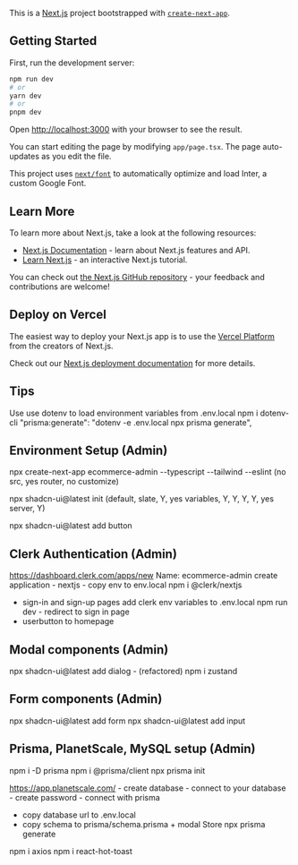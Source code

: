 This is a [Next.js](https://nextjs.org/) project bootstrapped with [`create-next-app`](https://github.com/vercel/next.js/tree/canary/packages/create-next-app).

## Getting Started

First, run the development server:

```bash
npm run dev
# or
yarn dev
# or
pnpm dev
```

Open [http://localhost:3000](http://localhost:3000) with your browser to see the result.

You can start editing the page by modifying `app/page.tsx`. The page auto-updates as you edit the file.

This project uses [`next/font`](https://nextjs.org/docs/basic-features/font-optimization) to automatically optimize and load Inter, a custom Google Font.

## Learn More

To learn more about Next.js, take a look at the following resources:

- [Next.js Documentation](https://nextjs.org/docs) - learn about Next.js features and API.
- [Learn Next.js](https://nextjs.org/learn) - an interactive Next.js tutorial.

You can check out [the Next.js GitHub repository](https://github.com/vercel/next.js/) - your feedback and contributions are welcome!

## Deploy on Vercel

The easiest way to deploy your Next.js app is to use the [Vercel Platform](https://vercel.com/new?utm_medium=default-template&filter=next.js&utm_source=create-next-app&utm_campaign=create-next-app-readme) from the creators of Next.js.

Check out our [Next.js deployment documentation](https://nextjs.org/docs/deployment) for more details.

## Tips
Use use dotenv to load environment variables from .env.local
npm i dotenv-cli
"prisma:generate": "dotenv -e .env.local npx prisma generate",

## Environment Setup (Admin)
npx create-next-app ecommerce-admin --typescript --tailwind --eslint
(no src, yes router, no customize)

npx shadcn-ui@latest init
(default, slate, Y, yes variables, Y, Y, Y, Y, yes server, Y)

npx shadcn-ui@latest add button

## Clerk Authentication (Admin)
https://dashboard.clerk.com/apps/new
Name: ecommerce-admin
create application - nextjs - copy env to env.local
npm i @clerk/nextjs
<mount clerk provider>
- sign-in and sign-up pages
add clerk env variables to .env.local
npm run dev - redirect to sign in page
- userbutton to homepage

## Modal components (Admin)
npx shadcn-ui@latest add dialog - (refactored)
npm i zustand

## Form components (Admin)
npx shadcn-ui@latest add form
npx shadcn-ui@latest add input

## Prisma, PlanetScale, MySQL setup (Admin)
npm i -D prisma
npm i @prisma/client
npx prisma init

https://app.planetscale.com/ - create database - connect to your database - create password - connect with prisma
- copy database url to .env.local
- copy schema to prisma/schema.prisma + modal Store
npx prisma generate

npm i axios
npm i react-hot-toast